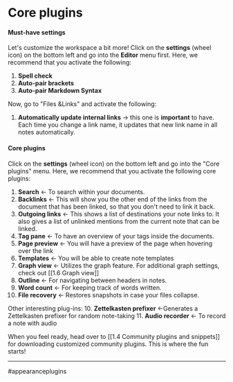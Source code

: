 # Core plugins


#### Must-have settings
Let's customize the workspace a bit more! Click on the **settings** (wheel icon) on the bottom left and go into the **Editor** menu first. Here, we recommend that you activate the following:
1. **Spell check**
2. **Auto-pair brackets**
3. **Auto-pair Markdown Syntax**


Now, go to "Files &Links" and activate the following:
1. **Automatically update internal links** -> this one is **important** to have. Each time you change a link name, it updates that new link name in all notes automatically.


#### Core plugins
 Click on the **settings** (wheel icon) on the bottom left and go into the "Core plugins"  menu. Here, we recommend that you activate the following core plugins:

1. **Search** <- To search within your documents.
2. **Backlinks** <- This will show you the other end of the links from the document that has been linked, so that you don't need to link it back.
3. **Outgoing links** <- This shows a list of destinations your note links to. It also gives a list of unlinked mentions from the current note that can be linked.
4. **Tag pane** <- To have an overview of your tags inside the documents.
5. **Page preview** <- You will have a preview of the page when hovering over the link
6. **Templates** <- You will be able to create note templates
7.  **Graph view** <- Utilizes the graph feature. For additional graph settings, check out [[1.6 Graph view]]
8.  **Outline** <- For navigating between headers in notes.
9.  **Word count** <- For keeping track of words written.
10. **File recovery** <- Restores snapshots in case your files collapse.

Other interesting plug-ins:
10.  **Zettelkasten prefixer** <-Generates a Zettelkasten prefixer for random note-taking
11.  **Audio recorder** <- To record a note with audio


When you feel ready, head over to [[1.4 Community plugins and snippets]] for downloading customized community plugins. This is where the fun starts!


---
#appearanceplugins